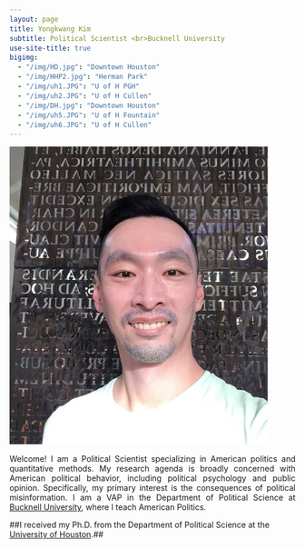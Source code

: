 ```yaml
---
layout: page
title: Yongkwang Kim
subtitle: Political Scientist <br>Bucknell University
use-site-title: true
bigimg:
  - "/img/HD.jpg": "Downtown Houston"
  - "/img/HHP2.jpg": "Herman Park"
  - "/img/uh1.JPG": "U of H PGH"
  - "/img/uh2.JPG": "U of H Cullen"
  - "/img/DH.jpg": "Downtown Houston"
  - "/img/uh5.JPG": "U of H Fountain"
  - "/img/uh6.JPG": "U of H Cullen"
---
```


<img src="/img/kp7.jpg" class="wrap align-right" alt="k profile">

<p align="justify">Welcome! I am a Political Scientist specializing in American politics and quantitative methods. My research agenda is broadly concerned with American political behavior, including political psychology and public opinion. Specifically, my primary interest is the consequences  of political misinformation. I am a VAP in the Department of Political Science at <a href="https://www.bucknell.edu/" target="_blank">Bucknell University</a>, where I teach American Politics. 
  
##I received my Ph.D. from the Department of Political Science at the <a href="https://www.uh.edu/class/political-science/" target="_blank">University of Houston</a>.##
  

  
